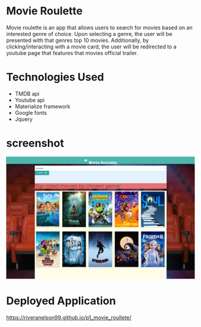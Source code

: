 # Movie Roulette

Movie roulette is an app that allows users to search for movies based on an interested genre of choice. Upon selecting a genre, the user will be presented with that genres top 10 movies. Additionally, by clicking/interacting with a movie card, the user will be redirected to a youtube page that features that movies official trailer.

# Technologies Used

* TMDB api
* Youtube api
* Materialize framework
* Google fonts
* Jquery

# screenshot

![Generator Example](assets/images/project-1-screenshot(2).png)

# Deployed Application

https://riveranelson99.github.io/p1_movie_roullete/
